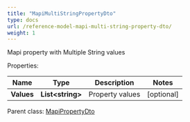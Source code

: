 ```yaml
---
title: "MapiMultiStringPropertyDto"
type: docs
url: /reference-model-mapi-multi-string-property-dto/
weight: 1
---
```

Mapi property with Multiple String values             

Properties:

Name | Type | Description | Notes
---- | ---- | ----------- | -----
**Values** | **List&lt;string&gt;** | Property values              | [optional] 

Parent class: [MapiPropertyDto](/email/reference-model-mapi-property-dto/)

